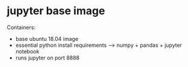# jupyter base image

Containers:
- base ubuntu 18.04 image
- essential python install requirements --> numpy + pandas + jupyter notebook
- runs jupyter on port 8888